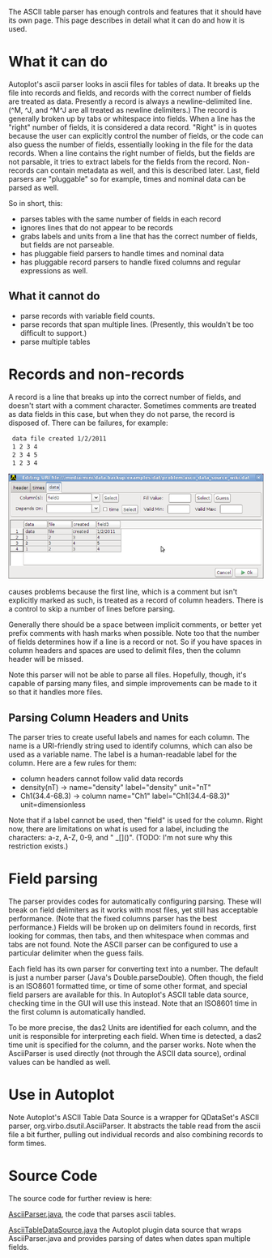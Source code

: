 The ASCII table parser has enough controls and features that it should
have its own page. This page describes in detail what it can do and how
it is used.

# What it can do

Autoplot's ascii parser looks in ascii files for tables of data. It
breaks up the file into records and fields, and records with the correct
number of fields are treated as data. Presently a record is always a
newline-delimited line. (^M, ^J, and ^M^J are all treated as newline
delimiters.) The record is generally broken up by tabs or whitespace
into fields. When a line has the "right" number of fields, it is
considered a data record. "Right" is in quotes because the user can
explicitly control the number of fields, or the code can also guess the
number of fields, essentially looking in the file for the data records.
When a line contains the right number of fields, but the fields are not
parsable, it tries to extract labels for the fields from the record.
Non-records can contain metadata as well, and this is described later.
Last, field parsers are "pluggable" so for example, times and nominal
data can be parsed as well.

So in short, this:

  - parses tables with the same number of fields in each record
  - ignores lines that do not appear to be records
  - grabs labels and units from a line that has the correct number of
    fields, but fields are not parseable.
  - has pluggable field parsers to handle times and nominal data
  - has pluggable record parsers to handle fixed columns and regular
    expressions as well.

## What it cannot do

  - parse records with variable field counts.
  - parse records that span multiple lines. (Presently, this wouldn't be
    too difficult to support.)
  - parse multiple tables

# Records and non-records

A record is a line that breaks up into the correct number of fields, and
doesn't start with a comment character. Sometimes comments are treated
as data fields in this case, but when they do not parse, the record is
disposed of. There can be failures, for example:

```
 data file created 1/2/2011
 1 2 3 4 
 2 3 4 5 
 1 2 3 4
```

![ascii\_data\_source\_wiki\_1.png](ascii_data_source_wiki_1.png
"ascii_data_source_wiki_1.png")

causes problems because the first line, which is a comment but isn't
explicitly marked as such, is treated as a record of column headers.
There is a control to skip a number of lines before parsing.

Generally there should be a space between implicit comments, or better
yet prefix comments with hash marks when possible. Note too that the
number of fields determines how if a line is a record or not. So if you
have spaces in column headers and spaces are used to delimit files, then
the column header will be missed.

Note this parser will not be able to parse all files. Hopefully, though,
it's capable of parsing many files, and simple improvements can be made
to it so that it handles more files.

## Parsing Column Headers and Units

The parser tries to create useful labels and names for each column. The
name is a URI-friendly string used to identify columns, which can also
be used as a variable name. The label is a human-readable label for the
column. Here are a few rules for them:

  - column headers cannot follow valid data records
  - density(nT) -\> name="density" label="density" unit="nT"
  - Ch1(34.4-68.3) -\> column name="Ch1" label="Ch1(34.4-68.3)"
    unit=dimensionless

Note that if a label cannot be used, then "field<n>" is used for the
column. Right now, there are limitations on what is used for a label,
including the characters: a-z, A-Z, 0-9, and " \_\[\]()". (TODO: I'm not
sure why this restriction exists.)

# Field parsing

The parser provides codes for automatically configuring parsing. These
will break on field delimiters as it works with most files, yet still
has acceptable performance. (Note that the fixed columns parser has the
best performance.) Fields will be broken up on delimiters found in
records, first looking for commas, then tabs, and then whitespace when
commas and tabs are not found. Note the ASCII parser can be configured
to use a particular delimiter when the guess fails.

Each field has its own parser for converting text into a number. The
default is just a number parser (Java's Double.parseDouble). Often
though, the field is an ISO8601 formatted time, or time of some other
format, and special field parsers are available for this. In Autoplot's
ASCII table data source, checking time in the GUI will use this instead.
Note that an ISO8601 time in the first column is automatically handled.

To be more precise, the das2 Units are identified for each column, and
the unit is responsible for interpreting each field. When time is
detected, a das2 time unit is specified for the column, and the parser
works. Note when the AsciiParser is used directly (not through the ASCII
data source), ordinal values can be handled as well.

# Use in Autoplot

Note Autoplot's ASCII Table Data Source is a wrapper for QDataSet's
ASCII parser, org.virbo.dsutil.AsciiParser. It abstracts the table read
from the ascii file a bit further, pulling out individual records and
also combining records to form times.

# Source Code

The source code for further review is here:

[AsciiParser.java](https://autoplot.svn.sourceforge.net/svnroot/autoplot/autoplot/branches/autoplot2010/QDataSet/src/org/virbo/dsutil/AsciiParser.java),
the code that parses ascii tables.

[AsciiTableDataSource.java](https://autoplot.svn.sourceforge.net/svnroot/autoplot/autoplot/branches/autoplot2010/DataSourcePack/src/org/virbo/ascii/AsciiTableDataSource.java)
the Autoplot plugin data source that wraps AsciiParser.java and provides
parsing of dates when dates span multiple fields.

